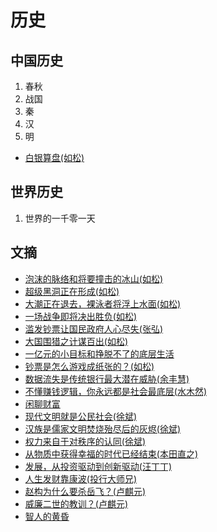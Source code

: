 # 历史

## 中国历史

1. 春秋
2. 战国
3. 秦
4. 汉
6. 明
* [白银算盘(如松)](baiyinsuanpan.md)

## 世界历史

1. 世界的一千零一天


## 文摘

* [泡沫的脉络和将要撞击的冰山(如松)](pmdmlhjyzjdbs.md)
* [超级黑洞正在形成(如松)](cjhdzzxc.md)
* [大潮正在退去，裸泳者将浮上水面(如松)](dczztq.md)
* [一场战争即将决出胜负(如松)](yczzjjjcsf.md)
* [滥发钞票让国民政府人心尽失(张弘)](lfcp.md)
* [大国围猎之计谋百出(如松)](daguoweilie.md)
* [一亿元的小目标和挣脱不了的底层生活](yiyiyuan.md)
* [钞票是怎么游戏成纸张的？(如松)](chaopiaoshizenme.md)
* [数据流失是传统银行最大潜在威胁(余丰慧)](shujuliushi.md)
* [不懂赚钱逻辑，你永远都是社会最底层(水木然)](zhuanqianluoji.md)
* [闲聊财富](xianliaocaifu.md)
* [现代文明就是公民社会(徐斌)](xiandaiwenming.md)
* [汉族是儒家文明焚烧殆尽后的灰烬(徐斌)](hanzu.md)
* [权力来自于对秩序的认同(徐斌)](quanlilaizizhixu.md)
* [从物质中获得幸福的时代已经结束(本田直之)](shaojishiduo.md)
* [发展，从投资驱动到创新驱动(汪丁丁)](chuangxinqudong.md)
* [人生发财靠康波(投行大师兄)](renshengfacaikaokangbo.md)
* [赵构为什么要杀岳飞？(卢麒元)](zhaogoushayuefei.md)
* [威廉二世的教训？(卢麒元)](weilianershi.md)
* [智人的黄昏](zhirendehuanghun.md)